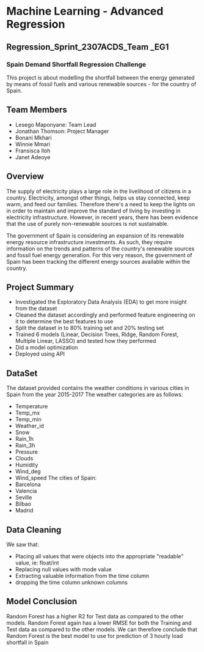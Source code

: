 # Machine Learning - Advanced Regression
## Regression_Sprint_2307ACDS_Team _EG1
### Spain Demand Shortfall Regression Challenge
This project is about modelling the shortfall between the energy generated by means of fossil fuels and various renewable sources - for the country of Spain.
## Team Members
- Lesego Maponyane: Team Lead
- Jonathan Thomson: Project Manager
- Bonani Mkhari
- Winnie Mmari
- Fransisca Iloh
- Janet Adeoye
## Overview 
The supply of electricity plays a large role in the livelihood of citizens in a country. Electricity, amongst other things, helps us stay connected, keep warm, and feed our families. Therefore there's a need to keep the lights on in order to maintain and improve the standard of living by investing in electricity infrastructure. However, in recent years, there has been evidence that the use of purely non-renewable sources is not sustainable.

The government of Spain is considering an expansion of its renewable energy resource infrastructure investments. As such, they require information on the trends and patterns of the country's renewable sources and fossil fuel energy generation. For this very reason, the government of Spain has been tracking the different energy sources available within the country.
## Project Summary 
  * Investigated the Exploratory Data Analysis (EDA) to get more insight from the dataset
  * Cleaned the dataset accordingly and performed feature engineering on it to determine the best features to use
  * Split the dataset in to 80% training set and 20% testing set
  * Trained 6 models (Linear, Decision Trees, Ridge, Random Forest, Multiple Linear, LASSO) and tested how they performed
  * Did a model optimization
  * Deployed using API
## DataSet 
The dataset provided contains the weather conditions in various cities in Spain from the year 2015-2017
The weather categories are as follows:
  * Temperature
  * Temp_mx
  * Temp_min
  * Weather_id
  * Snow
  * Rain_1h
  * Rain_3h
  * Pressure
  * Clouds
  * Humidity
  * Wind_deg
  * Wind_speed
The cities of Spain:
  * Barcelona
  * Valencia
  * Seville
  * Bilbao
  * Madrid
## Data Cleaning
We saw that: 
- Placing all values that were objects into the appropriate "readable" value, ie: float/int
- Replacing null values with mode value
- Extracting valuable information from the time column
- dropping the time column unknown columns
## Model Conclusion 
Random Forest has a higher R2 for Test data as compared to the other models.
Random Forest again has a lower RMSE for both the Training and Test data as compared to the other models.
We can therefore conclude that Random Forest is the best model to use for prediction of 3 hourly load shortfall in Spain

